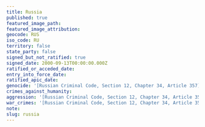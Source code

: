 ```yaml
---
title: Russia
published: true
featured_image_path:
featured_image_attribution:
geocode: RUS
iso_code: RU
territory: false
state_party: false
signed_but_not_ratified: true
signed_date: 2000-09-13T00:00:00.000Z
ratified_or_acceded_date:
entry_into_force_date:
ratified_apic_date:
genocide: '[Russian Criminal Code, Section 12, Chapter 34, Article 357](https://iccdb.hrlc.net/data/doc/192/keyword/46/)'
crimes_against_humanity:
aggression: '[Russian Criminal Code, Section 12, Chapter 34, Article 353](https://iccdb.hrlc.net/data/doc/192/keyword/1/)'
war_crimes: '[Russian Criminal Code, Section 12, Chapter 34, Article 356](https://iccdb.hrlc.net/data/doc/192/keyword/145/)'
note:
slug: russia
---
```



